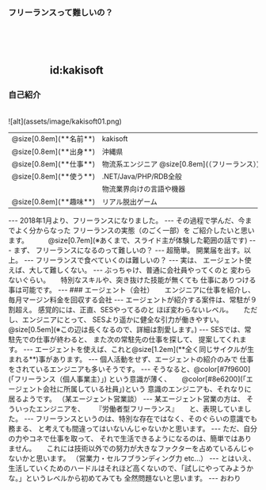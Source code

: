 ### フリーランスって難しいの？


　
　  
　  
　　　　id:kakisoft
---
### 自己紹介

<br>
<div class="left">
![alt](assets/image/kakisoft01.png)
</div>
<div class="right">
  <table style="white-space: nowrap;border-style: none;">
    <tr>
      <td>@size[0.8em](**名前**)</td>
      <td>
        kakisoft
      </td>
    </tr>
    <tr>
      <td>@size[0.8em](**出身**)</td>
      <td>沖縄県</td>
    </tr>
    <tr>
      <td>@size[0.8em](**仕事**)</td>
      <td>物流系エンジニア @size[0.8em](（フリーランス）)</td>
    </tr>
    <tr>
      <td>@size[0.8em](**使う**)</td>
      <td>.NET/Java/PHP/RDB全般</td>
    </tr>
    <tr>
      <td>&nbsp;</td>
      <td>物流業界向けの言語や機器</td>
    </tr>
    <tr>
      <td>@size[0.8em](**趣味**)</td>
      <td>リアル脱出ゲーム</td>
    </tr>
  </table>
</div>
---
2018年1月より、フリーランスになりました。
---
その過程で学んだ、今までよく分からなった  
フリーランスの実態（のごく一部）を  
ご紹介したいと思います。
　  
　  
@size[0.7em](※あくまで、スライド主が体験した範囲の話です)
---
まず、  
フリーランスになるのって難しいの？
---
超簡単。  
開業届を出す。以上。
---
フリーランスで食べていくのは難しいの？
---
実は、  
エージェント使えば、大して難しくない。  
---
ぶっちゃけ、普通に会社員やってくのと  
変わらないぐらい。    
　  
特別なスキルや、突き抜けた技能が無くても  
仕事にありつける事は可能です。
---
### エージェント（会社）
　  
エンジニアに仕事を紹介し、  
毎月マージン料金を回収する会社
---
エージェントが紹介する案件は、常駐が９割超え。  
感覚的には、正直、SESやってるのと  
ほぼ変わらないレベル。  
　  
ただし、エンジニアにとって、  
SESより遥かに健全な引力が働きやすい。  
@size[0.5em](※この辺は長くなるので、詳細は割愛します。)
---
SESでは、常駐先での仕事が終わると、  
また次の常駐先の仕事を探して、  
提案してくれます。
---
エージェントを使えば、これと@size[1.2em](**全く同じサイクルが生まれる**)事があります。
---
個人活動をせず、エージェントの紹介のみで  
仕事をされているエンジニアも多いそうです。    
---
そうなると、@color[#7f9600](「フリーランス（個人事業主）」)  
という意識が薄く、  
　  
@color[#8e6200](「エージェント会社に所属している社員」)という  
意識のエンジニアも、それなりに居るようです。  
（某エージェント営業談）
---
某エージェント営業の方は、  
そういったエンジニアを、  
　  
『労働者型フリーランス』  
　  
と、表現していました。
---
フリーランスというのは、特別な存在ではなく、そのぐらいの意識でも務まる、
と考えても間違ってはいないんじゃないかと思います。
---
ただ、自分の力やコネで仕事を取って、  
それで生活できるようになるのは、簡単ではありません。  
　  
これには技術以外での努力が大きなファクターを占めているんじゃないかと思います。  
（営業力・セルフブランディング力 etc...）
---
とはいえ、生活していくためのハードルはそれほど高くないので、「試しにやってみようかな。」というレベルから初めてみても
全然問題ないと思います。
---
おわり